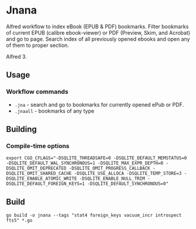 # Jnana

Alfred workflow to index eBook (EPUB & PDF) bookmarks. Filter bookmarks of current EPUB (calibre ebook-viewer) or PDF (Preview, Skim, and Acrobat) and go to page. Search index of all previously opened ebooks and open any of them to proper section.

Alfred 3.

## Usage

### Workflow commands

- `.jna` - search and go to bookmarks for currently opened ePub or PDF.
- `.jnaall` - bookmarks of any type

## Building

### Compile-time options

`export CGO_CFLAGS="-DSQLITE_THREADSAFE=0 -DSQLITE_DEFAULT_MEMSTATUS=0 -DSQLITE_DEFAULT_WAL_SYNCHRONOUS=1 -DSQLITE_MAX_EXPR_DEPTH=0 -DSQLITE_OMIT_DEPRECATED -DSQLITE_OMIT_PROGRESS_CALLBACK -DSQLITE_OMIT_SHARED_CACHE -DSQLITE_USE_ALLOCA -DSQLITE_TEMP_STORE=3 -DSQLITE_ENABLE_ATOMIC_WRITE -DSQLITE_ENABLE_NULL_TRIM -DSQLITE_DEFAULT_FOREIGN_KEYS=1 -DSQLITE_DEFAULT_SYNCHRONOUS=0"`

## Build
`go build -o jnana --tags "stat4 foreign_keys vacuum_incr introspect fts5" *.go`